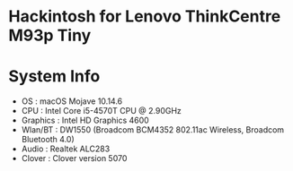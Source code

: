Hackintosh for Lenovo ThinkCentre M93p Tiny
==

System Info
====

* OS       : macOS Mojave 10.14.6
* CPU      : Intel Core i5-4570T CPU @ 2.90GHz
* Graphics : Intel HD Graphics 4600
* Wlan/BT  : DW1550 (Broadcom BCM4352 802.11ac Wireless, Broadcom Bluetooth 4.0)
* Audio    : Realtek ALC283
* Clover   : Clover version 5070
